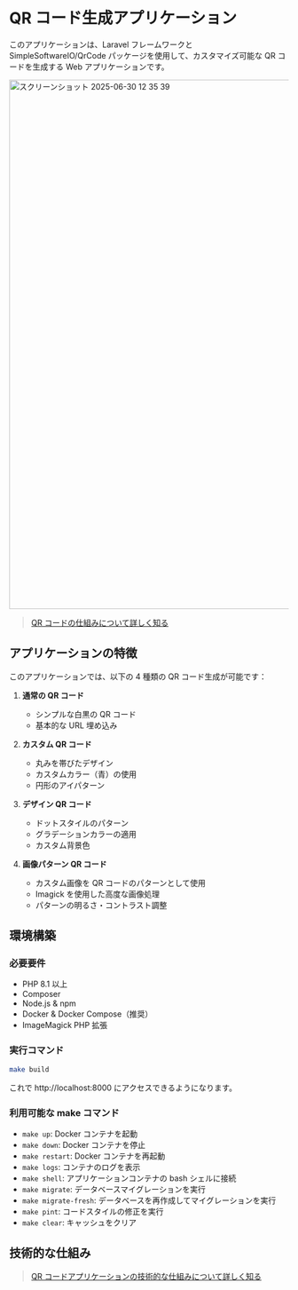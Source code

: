 # QR コード生成アプリケーション

このアプリケーションは、Laravel フレームワークと SimpleSoftwareIO/QrCode パッケージを使用して、カスタマイズ可能な QR コードを生成する Web アプリケーションです。

<img width="954" alt="スクリーンショット 2025-06-30 12 35 39" src="https://github.com/user-attachments/assets/415ea0dd-0957-4fbe-bfea-2d5288222a0b" />

> [QR コードの仕組みについて詳しく知る](docs/qr-code-mechanism.md)

## アプリケーションの特徴

このアプリケーションでは、以下の 4 種類の QR コード生成が可能です：

1. **通常の QR コード**

    - シンプルな白黒の QR コード
    - 基本的な URL 埋め込み

2. **カスタム QR コード**

    - 丸みを帯びたデザイン
    - カスタムカラー（青）の使用
    - 円形のアイパターン

3. **デザイン QR コード**

    - ドットスタイルのパターン
    - グラデーションカラーの適用
    - カスタム背景色

4. **画像パターン QR コード**
    - カスタム画像を QR コードのパターンとして使用
    - Imagick を使用した高度な画像処理
    - パターンの明るさ・コントラスト調整

## 環境構築

### 必要要件

-   PHP 8.1 以上
-   Composer
-   Node.js & npm
-   Docker & Docker Compose（推奨）
-   ImageMagick PHP 拡張

### 実行コマンド

```bash
make build
```

これで http://localhost:8000 にアクセスできるようになります。

### 利用可能な make コマンド

-   `make up`: Docker コンテナを起動
-   `make down`: Docker コンテナを停止
-   `make restart`: Docker コンテナを再起動
-   `make logs`: コンテナのログを表示
-   `make shell`: アプリケーションコンテナの bash シェルに接続
-   `make migrate`: データベースマイグレーションを実行
-   `make migrate-fresh`: データベースを再作成してマイグレーションを実行
-   `make pint`: コードスタイルの修正を実行
-   `make clear`: キャッシュをクリア

## 技術的な仕組み

> [QR コードアプリケーションの技術的な仕組みについて詳しく知る](docs/technical-mechanism.md)
